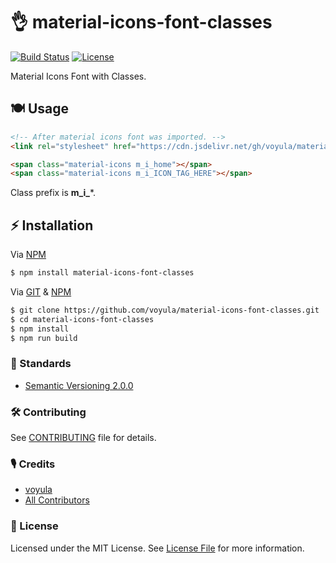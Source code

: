 # 👌 material-icons-font-classes

[![Build Status][ico-travis]][link-travis]
[![License][ico-license]][link-license]

Material Icons Font with Classes.

## 🍽 Usage

```html
<!-- After material icons font was imported. -->
<link rel="stylesheet" href="https://cdn.jsdelivr.net/gh/voyula/material-icons-font-classes@master/dist/material-icons-font-classes.min.css">
```

```html
<span class="material-icons m_i_home"></span>
<span class="material-icons m_i_ICON_TAG_HERE"></span>
```

Class prefix is **m_i_***.

## ⚡ Installation

Via [NPM](https://www.npmjs.com/)

```bash
$ npm install material-icons-font-classes
```

Via [GIT](https://git-scm.com/) & [NPM](https://www.npmjs.com/)

```bash
$ git clone https://github.com/voyula/material-icons-font-classes.git
$ cd material-icons-font-classes
$ npm install
$ npm run build
```

### 📜 Standards

- [Semantic Versioning 2.0.0](https://semver.org/)

### 🛠 Contributing

See [CONTRIBUTING](CONTRIBUTING.md) file for details.

### 🎙 Credits

- [voyula](https://github.com/voyula)
- [All Contributors](../../contributors)

### 📌 License

Licensed under the MIT License. See [License File](LICENSE.md) for more information.

[ico-travis]: https://img.shields.io/travis/voyula/websocket-chat/master.svg?longCache=true&style=flat-square

[ico-license]: https://img.shields.io/packagist/l/voyula/validate.svg?longCache=true&style=flat-square


[link-travis]: https://travis-ci.org/voyula/material-icons-font-classes

[link-license]: LICENSE.md
